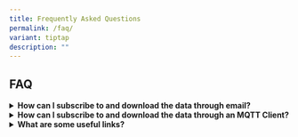 ```yaml
---
title: Frequently Asked Questions
permalink: /faq/
variant: tiptap
description: ""
---
```

<h2>FAQ</h2>
<p></p>
<div data-type="detailGroup" class="isomer-accordion isomer-accordion-white">
<details class="isomer-details">
<summary><strong>How can I subscribe to and download the data through email?</strong>
</summary>
<div data-type="detailsContent" class="isomer-details-content">
<ol data-tight="true" class="tight">
<li>
<p>Complete the subscription form here: <a href="https://go.gov.sg/asmc-wis2-email-subscription-request-form" rel="noopener noreferrer nofollow" target="_blank">https://go.gov.sg/asmc-wis2-email-subscription-request-form</a>
</p>
</li>
</ol>
<p></p>
<ol start="2" data-tight="true" class="tight">
<li>
<p>Enter your details, ensuring your email address is correct.</p>
</li>
</ol>
<p></p>
<div class="isomer-image-wrapper">
<img style="width: 100%" height="auto" width="100%" alt="" src="/images/FAQ/FAQ_email_1.png">
</div>
<p></p>
<ol start="3" data-tight="true" class="tight">
<li>
<p>Select your desired topics for subscription and submit the form.</p>
</li>
</ol>
<p></p>
<div class="isomer-image-wrapper">
<img style="width: 100%" height="auto" width="100%" alt="" src="/images/FAQ/FAQ_email_2.png">
</div>
<p></p>
<ol start="4" data-tight="true" class="tight">
<li>
<p>Check your inbox for an email from Amazon Web Services. Click "Confirm
Subscription" in the email to finalise your subscription.</p>
</li>
</ol>
<p></p>
<div class="isomer-image-wrapper">
<img style="width: 100%" height="auto" width="100%" alt="" src="/images/FAQ/FAQ_email_3.png">
</div>
<p></p>
<ol start="5" data-tight="true" class="tight">
<li>
<p>You'll now receive email notifications when new data is available for
your chosen topics.</p>
</li>
</ol>
<p></p>
<p></p>
<div class="isomer-image-wrapper">
<img style="width: 100%" height="auto" width="100%" alt="" src="/images/FAQ/FAQ_email_4.png">
</div>
</div>
</details>
<details class="isomer-details">
<summary><strong>How can I subscribe to and download the data through an MQTT Client?</strong>
</summary>
<div data-type="detailsContent" class="isomer-details-content">
<ol data-tight="true" class="tight">
<li>
<p>In order to download WIS 2.0 data, you will require an MQTT client. MQTT
explorer is one example of a free and readily available MQTT client which
can be downloaded from the <a href="https://mqtt-explorer.com/" rel="noopener noreferrer nofollow" target="_blank">MQTT Explorer website</a>.</p>
<p></p>
</li>
<li>
<p>Open MQTT Explorer and add a new connection to one of the Global Brokers.
As an example, we will connect to the Global Broker hosted by MeteoFrance
using the following details:</p>
<ul data-tight="true" class="tight">
<li>
<p>host: <a href="http://globalbroker.meteo.fr" rel="noopener noreferrer nofollow" target="_blank">globalbroker.meteo.fr</a>
</p>
</li>
<li>
<p>port: 8883</p>
</li>
<li>
<p>username: everyone</p>
</li>
<li>
<p>password: everyone</p>
</li>
<li>
<p>Turn off Validate Certificate</p>
</li>
<li>
<p>Turn on Encryption</p>
<div class="isomer-image-wrapper">
<img style="width: 100%" height="auto" width="100%" alt="" src="/images/FAQ/FAQ_email_6.png">
</div>
</li>
</ul>
</li>
<li>
<p>Click on the '<strong>ADVANCED</strong>' button, remove the pre-configured
topics and add the following topics to subscribe to:</p>
</li>
</ol>
<blockquote>
<p><strong>origin/a/wis2/sg-mss-asmc/#</strong>
</p>
<p><strong>origin/#</strong>
</p>
</blockquote>
<p></p>
<div class="isomer-image-wrapper">
<img style="width: 100%" height="auto" width="100%" alt="" src="/images/FAQ/FAQ_email_7.png">
</div>
<ol start="4" data-tight="true" class="tight">
<li>
<p>Click '<strong>BACK</strong>', then '<strong>SAVE</strong>' to save your
connection and subscription details. Then click '<strong>CONNECT</strong>'.
Messages will start appearing in your MQTT Explorer as soon as new notification
messages are available.</p>
</li>
</ol>
</div>
</details>
<details class="isomer-details">
<summary><strong>What are some useful links?</strong>
</summary>
<div data-type="detailsContent" class="isomer-details-content">
<p>You may browse the technical documents and guides at the <a href="https://library.wmo.int/records?search=&amp;refine[Languages_EN][]=English&amp;refine[WMO_Programmes_EN][]=WMO+Information+System+%28WIS%29&amp;sort=_score&amp;perpage=10&amp;page=1&amp;&amp;page=1" rel="noopener nofollow" target="_blank">WMO Library</a> or
at the WIS2 <a href="https://github.com/wmo-im" rel="noopener nofollow" target="_blank">Github</a>
</p>
<p></p>
</div>
</details>
</div>
<p></p>